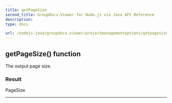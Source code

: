 ```yaml
---
title: getPageSize
second_title: GroupDocs.Viewer for Node.js via Java API Reference
description: 
type: docs

url: /nodejs-java/groupdocs.viewer/projectmanagementoptions/getpagesize/
---
```


## getPageSize()  function

 The output page size.
 

### Result
PageSize


---


